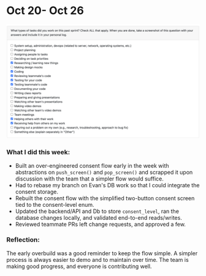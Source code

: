 # Oct 20- Oct 26

![Week 8 Tasks](Week8.png)

### What I did this week:
- Built an over-engineered consent flow early in the week with abstractions on `push_screen()` and `pop_screen()` and scrapped it upon discussion with the team that a simpler flow would suffice.
- Had to rebase my branch on Evan's DB work so that I could integrate the consent storage.
- Rebuilt the consent flow with the simplified two-button consent screen tied to the consent-level enum.
- Updated the backend/API and Db to store `consent_level`, ran the database changes locally, and validated end-to-end reads/writes.
- Reviewed teammate PRs left change requests, and approved a few.

### Reflection:
The early overbuild was a good reminder to keep the flow simple. A simpler process is always easier to demo and to maintain over time. The team is making good progress, and everyone is contributing well.